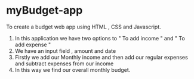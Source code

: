 # myBudget-app
To create a budget web app using HTML , CSS and Javascript.
1. In this application we have two options to " To add income " and " To add expense "
2. We have an input field , amount and date 
3. Firstly we add our Monthly income and then add our regular expenses and 
subtract expenses from our income 
4. In this way we find our overall monthly budget.